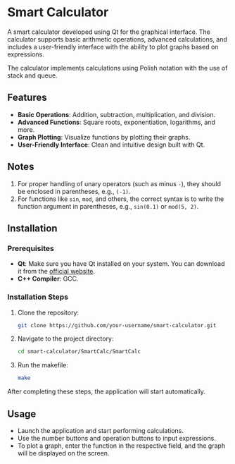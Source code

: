 
# Smart Calculator

A smart calculator developed using Qt for the graphical interface. The calculator supports basic arithmetic operations, advanced calculations, and includes a user-friendly interface with the ability to plot graphs based on expressions.

The calculator implements calculations using Polish notation with the use of stack and queue.

## Features

- **Basic Operations**: Addition, subtraction, multiplication, and division.
- **Advanced Functions**: Square roots, exponentiation, logarithms, and more.
- **Graph Plotting**: Visualize functions by plotting their graphs.
- **User-Friendly Interface**: Clean and intuitive design built with Qt.

## Notes

1. For proper handling of unary operators (such as minus `-`), they should be enclosed in parentheses, e.g., `(-1)`.
2. For functions like `sin`, `mod`, and others, the correct syntax is to write the function argument in parentheses, e.g., `sin(0.1)` or `mod(5, 2)`.

## Installation

### Prerequisites

- **Qt**: Make sure you have Qt installed on your system. You can download it from the [official website](https://www.qt.io/download).
- **C++ Compiler**: GCC.

### Installation Steps

1. Clone the repository:
   ```bash
   git clone https://github.com/your-username/smart-calculator.git
   ```

2. Navigate to the project directory:
   ```bash
   cd smart-calculator/SmartCalc/SmartCalc
   ```

3. Run the makefile:
   ```bash
   make
   ```

After completing these steps, the application will start automatically.

## Usage

- Launch the application and start performing calculations.
- Use the number buttons and operation buttons to input expressions.
- To plot a graph, enter the function in the respective field, and the graph will be displayed on the screen.
